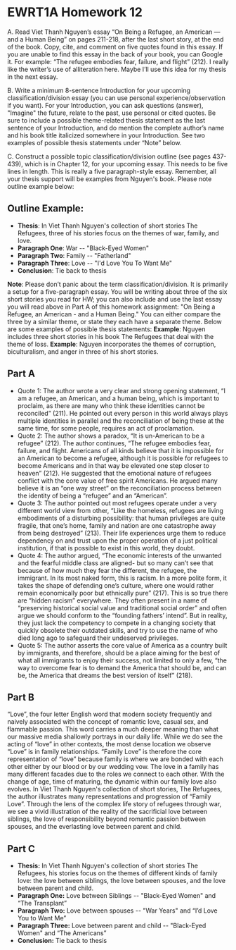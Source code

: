 # EWRT1A Homework 12
A. Read Viet Thanh Nguyen’s essay “On Being a Refugee, an American — and a Human Being” on pages 211-218, after the last short story, at the end of the book.  Copy, cite, and comment on five quotes found in this essay.  If you are unable to find this essay in the back of your book, you can Google it.
For example: “The refugee embodies fear, failure, and flight” (212). I really like the writer’s use of alliteration here. Maybe I’ll use this idea for my thesis in the next essay.

B. Write a minimum 8-sentence Introduction for your upcoming classification/division essay (you can use personal experience/observation if you want).  For your Introduction, you can ask questions (answer), "Imagine" the future, relate to the past,  use personal or cited quotes.  Be sure to include a possible theme-related thesis statement as the last sentence of your Introduction, and do mention the complete author’s name and his book title italicized somewhere in your Introduction. See two examples of possible thesis statements under “Note” below.

C. Construct a possible topic classification/division outline (see pages 437-439), which is  in Chapter 12, for your upcoming essay.  This needs to be five lines in length.   This is really a five paragraph-style essay.  Remember, all your thesis support will be examples from Nguyen's book.  Please note outline example below:
## Outline Example:
* **Thesis**:  In Viet Thanh Nguyen's collection of short stories The Refugees, three of his stories focus on the themes of war, family, and love.
* **Paragraph One**: War --  "Black-Eyed Women"
* **Paragraph Two**: Family -- "Fatherland"
* **Paragraph Three**:  Love --  "I'd Love You To Want Me"
* **Conclusion**:  Tie back to thesis 
 
**Note**: Please don’t panic about the term classification/division. It is primarily a setup for a five-paragraph essay. You will be writing about three of the six short stories you read for HW; you can also include and use the last essay you will read above in Part A of this homework assignment: "On Being a Refugee, an American - and a Human Being."  You can either compare the three by a similar theme, or state they each have a separate theme.
Below are some examples of possible thesis statements:
**Example**: Nguyen includes three short stories in his book The Refugees that deal with the theme of loss.
**Example**: Nguyen incorporates the themes of corruption, biculturalism, and anger in three of his short stories.

## Part A

* Quote 1: The author wrote a very clear and strong opening statement, “I am a refugee, an American, and a human being, which is important to proclaim, as there are many who think these identities cannot be reconciled” (211). He pointed out every person in this world always plays multiple identities in parallel and the reconciliation of being these at the same time, for some people, requires an act of proclamation. 
* Quote 2: The author shows a paradox, “It is un-American to be a refugee” (212). The author continues, “The refugee embodies fear, failure, and flight. Americans of all kinds believe that it is impossible for an American to become a refugee, although it is possible for refugees to become Americans and in that way be elevated one step closer to heaven” (212). He suggested that the emotional nature of refugees conflict with the core value of free spirit Americans. He argued many believe it is an “one way street” on the reconciliation process between the identity of being a “refugee” and an “American”.
* Quote 3:  The author pointed out most refugees operate under a very different world view from other, “Like the homeless, refugees are living embodiments of a disturbing possibility: that human privileges are quite fragile, that one’s home, family and nation are one catastrophe away from being destroyed” (213). Their life experiences urge them to reduce dependency on and trust upon the proper operation of a just political institution, if that is possible to exist in this world, they doubt.
* Quote 4:  The author argued, “The economic interests of the unwanted and the fearful middle class are aligned- but so many can’t see that because of how much they fear the different, the refugee, the immigrant. In its most naked form, this is racism. In a more polite form, it takes the shape of defending one’s culture, where one would rather remain economically poor but ethnically pure” (217). This is so true there are “hidden racism” everywhere. They often present in a name of “preserving historical social value and traditional social order” and often argue we should conform to the “founding fathers’ intend”. But in reality, they just lack the competency to compete in a changing society that quickly obsolete their outdated skills, and try to use the name of who died long ago to safeguard their undeserved privileges.  
* Quote 5:  The author asserts the core value of America as a country built by immigrants, and therefore, should be a place aiming for the best of what all immigrants to enjoy their success, not limited to only a few, “the way to overcome fear is to demand the America that should be, and can be, the America that dreams the best version of itself” (218).

## Part B
“Love”, the four letter English word that modern society frequently and naively associated with the concept of romantic love, casual sex, and flammable passion. This word carries a much deeper meaning than what our massive media shallowly portrays in our daily life.  While we do see the acting of “love” in other contexts, the most dense location we observe “Love” is in family relationships.  “Family Love” is therefore the core representation of “love” because family is where we are bonded with each other either by our blood or by our wedding vow.  The love in a family has many different facades due to the roles we connect to each other.  With the change of age, time of maturing, the dynamic within our family love also evolves.  In Viet Thanh Nguyen's collection of short stories, The Refugees, the author illustrates many representations and progression of “Family Love”. Through the lens of the complex life story of refugees through war, we see a vivid illustration of the reality of the sacrificial love between siblings, the love of responsibility beyond romantic passion between spouses, and the everlasting love between parent and child. 

## Part C
* **Thesis:**  In Viet Thanh Nguyen's collection of short stories The Refugees, his stories focus on the themes of different kinds of family love: the love between siblings, the love between spouses, and the love between parent and child. 
* **Paragraph One:** Love between Siblings --  "Black-Eyed Women" and “The Transplant”
* **Paragraph Two:** Love between spouses -- "War Years" and “I’d Love You to Want Me”
* **Paragraph Three:**  Love between parent and child --  "Black-Eyed Women" and “The Americans”
* **Conclusion:**  Tie back to thesis 
